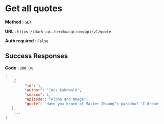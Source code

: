 # Get all quotes

**Method** : `GET`

**URL** : `https://dark-api.herokuapp.com/api/v1/quote`

**Auth required** : `False`

## Success Responses

**Code** : `200 OK`

```json
[ 
    {
         "id": 1,
         "author": "Ines Kahnwald",
         "season": 1,
         "episode": "Alpha and Omega",
         "quote": "Have you heard of Master Zhuang’s paradox? 'I dreamt I was a butterfly. Now I’ve woken up and I no longer know if I’m a person who dreamed he’s a butterfly or if I’m a butterfly who’s dreaming it’s a person."
   },
    ...
]
```